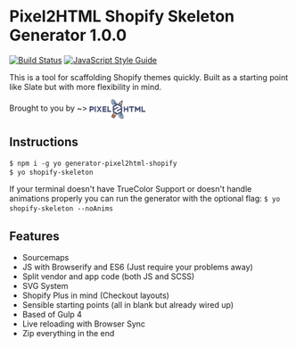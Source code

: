 # Pixel2HTML Shopify Skeleton Generator 1.0.0

[![Build Status](https://travis-ci.org/Pixel2HTML/pixel2html-generator.svg?branch=master)](https://travis-ci.org/Pixel2HTML/pixel2html-generator)
[![JavaScript Style Guide](https://img.shields.io/badge/code_style-standard-brightgreen.svg)](https://standardjs.com)

This is a tool for scaffolding Shopify themes quickly. Built as a starting point like Slate but with more flexibility in mind.

Brought to you by ~>
<a href='https://pixel2html.com/' target='_blank'><img src='pixel2html-logo.png' width='100px' style='vertical-align: middle' /></a>


## Instructions
```
$ npm i -g yo generator-pixel2html-shopify
$ yo shopify-skeleton
```

If your terminal doesn't have TrueColor Support or doesn't handle animations properly you can run the generator with the optional flag: `
$ yo shopify-skeleton --noAnims
`

## Features

- Sourcemaps
- JS with Browserify and ES6 (Just require your problems away)
- Split vendor and app code (both JS and SCSS)
- SVG System
- Shopify Plus in mind (Checkout layouts)
- Sensible starting points (all in blank but already wired up)
- Based of Gulp 4
- Live reloading with Browser Sync
- Zip everything in the end
